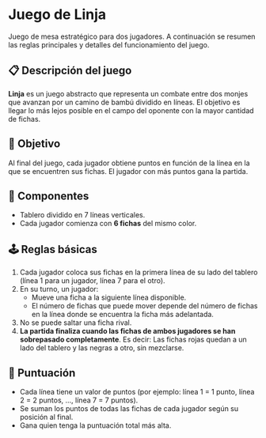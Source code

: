 # Juego de Linja

Juego de mesa estratégico para dos jugadores. A continuación se resumen las reglas principales y detalles del funcionamiento del juego.

## 📋 Descripción del juego

**Linja** es un juego abstracto que representa un combate entre dos monjes que avanzan por un camino de bambú dividido en líneas. El objetivo es llegar lo más lejos posible en el campo del oponente con la mayor cantidad de fichas.

## 🎯 Objetivo

Al final del juego, cada jugador obtiene puntos en función de la línea en la que se encuentren sus fichas. El jugador con más puntos gana la partida.

## 🧩 Componentes

- Tablero dividido en 7 líneas verticales.
- Cada jugador comienza con **6 fichas** del mismo color.

## 🕹️ Reglas básicas

1. Cada jugador coloca sus fichas en la primera línea de su lado del tablero (línea 1 para un jugador, línea 7 para el otro).
2. En su turno, un jugador:
   - Mueve una ficha a la siguiente línea disponible.
   - El número de fichas que puede mover depende del número de fichas en la línea donde se encuentra la ficha más adelantada.
3. No se puede saltar una ficha rival.
4. **La partida finaliza cuando las fichas de ambos jugadores se han sobrepasado completamente**. Es decir: Las fichas rojas quedan a un lado del tablero y las negras a otro, sin mezclarse. 

## 🧮 Puntuación

- Cada línea tiene un valor de puntos (por ejemplo: línea 1 = 1 punto, línea 2 = 2 puntos, ..., línea 7 = 7 puntos).
- Se suman los puntos de todas las fichas de cada jugador según su posición al final.
- Gana quien tenga la puntuación total más alta.
